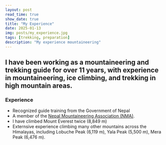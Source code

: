 ```yaml
---
layout: post
read_time: true
show_date: true
title: "My Experience"
date: 2025-01-13
img: posts/my_experience.jpg
tags: [trekking, preparation]
description: "My experience mountaineering"
---
```


## I have been working as a mountaineering and trekking guide for over 11 years, with experience in mountaineering, ice climbing, and trekking in high mountain areas.

### Experience

- Recognized guide training from the Government of Nepal
- A member of the [Nepal Mountaineering Association (NMA)](https://www.nepalmountaineering.org/home).
- I have climbed Mount Everest twice (8,849 m)
- Externsive experience climbing many other mountains across the Himalayas, including Lobuche Peak (6,119 m), Yala Peak (5,500 m), Mera Peak (6,476 m).
